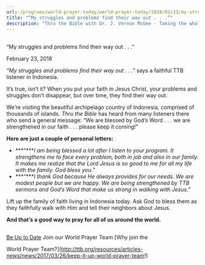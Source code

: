 ```yaml
---
url: /programs/world-prayer-today/world-prayer-today/2018/02/23/my-struggles-and-problems-find-their-way-out-.-.--
title: "“My struggles and problems find their way out . . .”"
description: "Thru the Bible with Dr. J. Vernon McGee - Taking the whole Word to the whole world"
---
```







## 
 “My struggles and problems find their way out . . .”


February 23, 2018




*“My struggles and problems find their way out . . .”* says a faithful TTB listener in Indonesia.


It’s true, isn’t it? When you put your faith in Jesus Christ, your problems and struggles don’t disappear, but over time, they find their way out. 


We’re visiting the beautiful archipelago country of Indonesia, comprised of thousands of islands. *Thru the Bible* has heard from many listeners there who send a general message: “We are blessed by God’s Word . . . we are strengthened in our faith . . . please keep it coming!”


**Here are just a couple of personal letters:** 


* ***“****I am being blessed a lot after I listen to your program. It strengthens me to face every problem, both in job and also in our family. It makes me realize that the Lord Jesus is so good to me for all my life with the family. God bless you.”*
* ***“****I thank God because He always provides for our needs. We are modest people but we are happy. We are being strengthened by TTB sermons and God’s Word that make us strong in walking with Jesus.”*


Lift up the family of faith living in Indonesia today. Ask God to bless them as they faithfully walk with Him and tell their neighbors about Jesus. 


**And that’s a good way to pray for all of us around the world.**







## 




[Be Up to Date](http://feeds.feedburner.com/WorldPrayerToday "World Prayer Today RSS Feed")
Join our World Prayer Team
[Why join the  

World Prayer Team?](http://ttb.org/resources/articles-news/news/2017/03/26/keep-it-up-world-prayer-team!)




